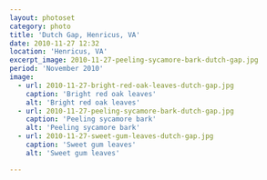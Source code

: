 ```yaml
---
layout: photoset
category: photo
title: 'Dutch Gap, Henricus, VA'
date: 2010-11-27 12:32
location: 'Henricus, VA'
excerpt_image: 2010-11-27-peeling-sycamore-bark-dutch-gap.jpg
period: 'November 2010'
image:
  - url: 2010-11-27-bright-red-oak-leaves-dutch-gap.jpg
    caption: 'Bright red oak leaves'
    alt: 'Bright red oak leaves'
  - url: 2010-11-27-peeling-sycamore-bark-dutch-gap.jpg
    caption: 'Peeling sycamore bark'
    alt: 'Peeling sycamore bark'
  - url: 2010-11-27-sweet-gum-leaves-dutch-gap.jpg
    caption: 'Sweet gum leaves'
    alt: 'Sweet gum leaves'

---
```


